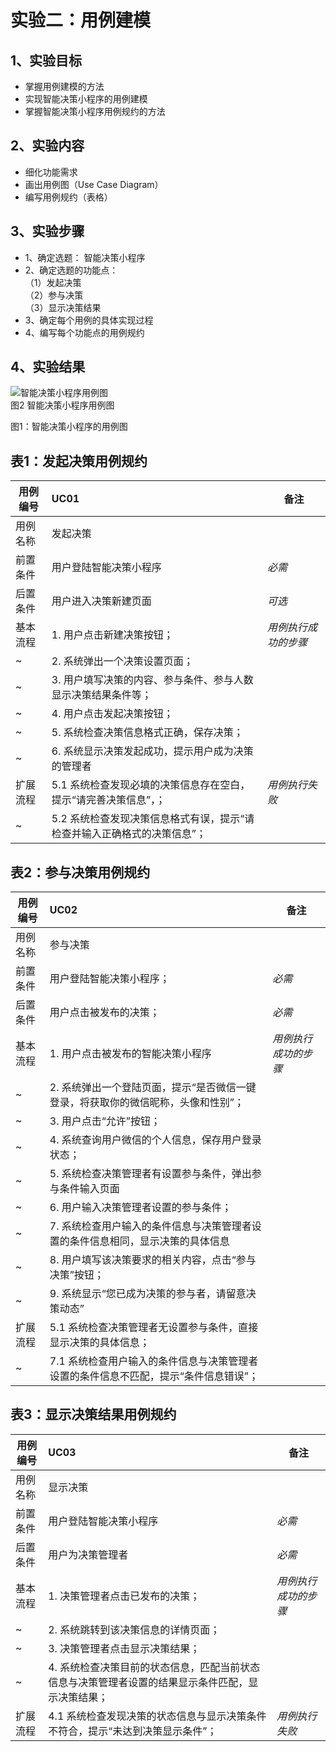# 实验二：用例建模

  ## 1、实验目标
  - 掌握用例建模的方法
  - 实现智能决策小程序的用例建模
  - 掌握智能决策小程序用例规约的方法
  ## 2、实验内容
  - 细化功能需求
  - 画出用例图（Use Case Diagram）
  - 编写用例规约（表格）
  ## 3、实验步骤
  - 1、确定选题：
      智能决策小程序
  - 2、确定选题的功能点：  
      （1）发起决策  
      （2）参与决策  
      （3）显示决策结果  
  - 3、确定每个用例的具体实现过程
  - 4、编写每个功能点的用例规约
  ## 4、实验结果

  ![智能决策小程序用例图](./lab2_dc.png)  
  图2 智能决策小程序用例图

图1：智能决策小程序的用例图

## 表1：发起决策用例规约  

用例编号  | UC01 | 备注  
-|:-|-  
用例名称  | 发起决策  |   
前置条件  |  用户登陆智能决策小程序   | *必需*   
后置条件  |  用户进入决策新建页面     | *可选*   
基本流程  | 1. 用户点击新建决策按钮；  |*用例执行成功的步骤*    
~| 2. 系统弹出一个决策设置页面； |   
~| 3. 用户填写决策的内容、参与条件、参与人数显示决策结果条件等；  |   
~| 4. 用户点击发起决策按钮；  |   
~| 5. 系统检查决策信息格式正确，保存决策；  |
~| 6. 系统显示决策发起成功，提示用户成为决策的管理者
扩展流程  | 5.1 系统检查发现必填的决策信息存在空白，提示“请完善决策信息”，；  |*用例执行失败*    
~| 5.2 系统检查发现决策信息格式有误，提示“请检查并输入正确格式的决策信息”；  | 

## 表2：参与决策用例规约  

用例编号  | UC02 | 备注  
-|:-|-  
用例名称  | 参与决策  |   
前置条件  |  用户登陆智能决策小程序；   | *必需*   
后置条件  |  用户点击被发布的决策；     | *必需*   
基本流程  | 1. 用户点击被发布的智能决策小程序  |*用例执行成功的步骤*    
~| 2. 系统弹出一个登陆页面，提示“是否微信一键登录，将获取你的微信昵称，头像和性别”； |   
~| 3. 用户点击“允许”按钮；  |   
~| 4. 系统查询用户微信的个人信息，保存用户登录状态；  |   
~| 5. 系统检查决策管理者有设置参与条件，弹出参与条件输入页面  |
~| 6. 用户输入决策管理者设置的参与条件； | 
~| 7. 系统检查用户输入的条件信息与决策管理者设置的条件信息相同，显示决策的具体信息 | 
~| 8. 用户填写该决策要求的相关内容，点击“参与决策”按钮；
~| 9. 系统显示“您已成为决策的参与者，请留意决策动态”
扩展流程  | 5.1 系统检查决策管理者无设置参与条件，直接显示决策的具体信息；| 
~| 7.1 系统检查用户输入的条件信息与决策管理者设置的条件信息不匹配，提示“条件信息错误”；  | 

## 表3：显示决策结果用例规约 

用例编号  | UC03 | 备注  
-|:-|-  
用例名称  | 显示决策  |   
前置条件  |  用户登陆智能决策小程序   | *必需*   
后置条件  |  用户为决策管理者     | *必需*   
基本流程  | 1. 决策管理者点击已发布的决策；  |*用例执行成功的步骤*    
~| 2. 系统跳转到该决策信息的详情页面； |   
~| 3. 决策管理者点击显示决策结果；  |   
~| 4. 系统检查决策目前的状态信息，匹配当前状态信息与决策管理者设置的结果显示条件匹配，显示决策结果；  |   
扩展流程  | 4.1 系统检查发现决策的状态信息与显示决策条件不符合，提示“未达到决策显示条件”；  |*用例执行失败*    

